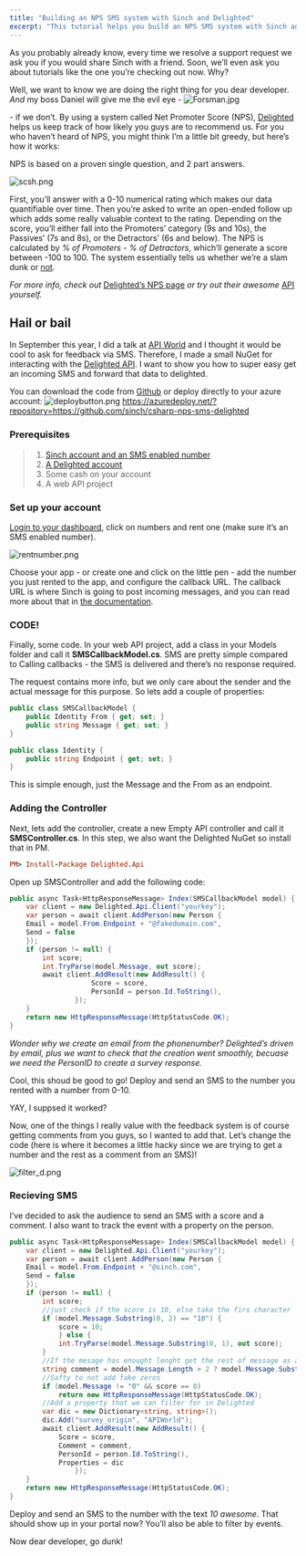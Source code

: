 ```yaml
---
title: "Building an NPS SMS system with Sinch and Delighted"
excerpt: "This tutorial helps you build an NPS SMS system with Sinch and Delighted. By using a system called Net Promoter Score (NPS), https://delighted.com helps you keep track of how likely your users are to recommend you."
---
```

As you probably already know, every time we resolve a support request we ask you if you would share Sinch with a friend. Soon, we’ll even ask you about tutorials like the one you’re checking out now. Why?

Well, we want to know we are doing the right thing for you dear developer. *And* my boss Daniel will give me the evil eye -
![Forsman.jpg](images/f6a2a38-Forsman.jpg)

\- if we don’t. By using a system called Net Promoter Score (NPS), [Delighted](https://delighted.com/) helps us keep track of how likely you guys are to recommend us. For you who haven’t heard of NPS, you might think I’m a little bit greedy, but here’s how it works:

NPS is based on a proven single question, and 2 part answers.

![scsh.png](images/63c91a9-scsh.png)

First, you’ll answer with a 0-10 numerical rating which makes our data quantifiable over time. Then you’re asked to write an open-ended follow up which adds some really valuable context to the rating. Depending on the score, you’ll either fall into the Promoters’ category (9s and 10s), the Passives’ (7s and 8s), or the Detractors’ (6s and below). The NPS is calculated by *% of Promoters - % of Detractors*, which’ll generate a score between -100 to 100. The system essentially tells us whether we’re a slam dunk or [not](http://www.reactiongifs.com/r/slam-dunk.gif).

*For more info, check out* [Delighted’s NPS page](https://delighted.com/net-promoter-score) *or try out their awesome* [API](https://delighted.com/docs/api\)) *yourself.*

## Hail or bail

In September this year, I did a talk at [API World](http://integrate2015.sched.org/speaker/christian64?iframe=no&w=i:0;&sidebar=yes&bg=no&utm_source=Sinch+Partners&utm_campaign=a442daf0b7-Newsletter_September_v29_16_2015&utm_medium=email&utm_term=0_424b5acd88-a442daf0b7-132935801#.VgKvaSCqpBd) and I thought it would be cool to ask for feedback via SMS. Therefore, I made a small NuGet for interacting with the [Delighted API](https://www.nuget.org/packages/Delighted.Api/0.1.1.1). I want to show you how to super easy get an incoming SMS and forward that data to delighted.

You can download the code from [Github](https://github.com/sinch/csharp-nps-sms-delighted) or deploy directly to your azure account:
![deploybutton.png](images/0b42044-deploybutton.png)
https://azuredeploy.net/?repository=https://github.com/sinch/csharp-nps-sms-delighted

### Prerequisites

> 1.  [Sinch account and an SMS enabled number](https://portal.sinch.com/#/signup)
> 2.  [A Delighted account](https://delighted.com/)
> 3.  Some cash on your account
> 4.  A web API project

### Set up your account

[Login to your dashboard](https://portal.sinch.com/#/login), click on numbers and rent one (make sure it’s an SMS enabled number).

![rentnumber.png](images/47e3aa3-rentnumber.png)

Choose your app - or create one and click on the little pen - add the number you just rented to the app, and configure the callback URL. The callback URL is where Sinch is going to post incoming messages, and you can read more about that in [the documentation](doc:sms-rest-callback).

### CODE!

Finally, some code. In your web API project, add a class in your Models folder and call it **SMSCallbackModel.cs**. SMS are pretty simple compared to Calling callbacks - the SMS is delivered and there’s no response required.

The request contains more info, but we only care about the sender and the actual message for this purpose. So lets add a couple of properties:

```csharp
public class SMSCallbackModel {
    public Identity From { get; set; }
    public string Message { get; set; }
}

public class Identity {
    public string Endpoint { get; set; }
}
```

This is simple enough, just the Message and the From as an endpoint.

### Adding the Controller

Next, lets add the controller, create a new Empty API controller and call it **SMSController.cs**. In this step, we also want the Delighted NuGet so install that in PM.

```ruby
PM> Install-Package Delighted.Api
```

Open up SMSController and add the following code:

```csharp
public async Task<HttpResponseMessage> Index(SMSCallbackModel model) {
    var client = new Delighted.Api.Client("yourkey");
    var person = await client.AddPerson(new Person {
    Email = model.From.Endpoint + "@fakedomain.com",
    Send = false
    });
    if (person != null) {
        int score;
        int.TryParse(model.Message, out score);
        await client.AddResult(new AddResult() {
                    Score = score,
                    PersonId = person.Id.ToString(),
                });
    }
    return new HttpResponseMessage(HttpStatusCode.OK);
}
```

*Wonder why we create an email from the phonenumber? Delighted’s driven by email, plus we want to check that the creation went smoothly, becuase we need the PersonID to create a survey response.*

Cool, this shoud be good to go\! Deploy and send an SMS to the number you rented with a number from 0-10.

YAY, I suppsed it worked?

Now, one of the things I really value with the feedback system is of course getting comments from you guys, so I wanted to add that. Let’s change the code (here is where it becomes a little hacky since we are trying to get a number and the rest as a comment from an SMS)\!

![filter_d.png](images/0efda3b-filter_d.png)

### Recieving SMS

I’ve decided to ask the audience to send an SMS with a score and a comment. I also want to track the event with a property on the person.

```csharp
public async Task<HttpResponseMessage> Index(SMSCallbackModel model) {
    var client = new Delighted.Api.Client("yourkey");
    var person = await client.AddPerson(new Person {
    Email = model.From.Endpoint + "@sinch.com",
    Send = false
    });
    if (person != null) {
        int score;
        //just check if the score is 10, else take the firs character 
        if (model.Message.Substring(0, 2) == "10") {
            score = 10;
            } else {
            int.TryParse(model.Message.Substring(0, 1), out score);
        }
        //If the mesage has enought lenght get the rest of message as a comment
        string comment = model.Message.Length > 2 ? model.Message.Substring(score == 10 ? 2 : 1) : "";
        //Safty to not add fake zeros        
        if (model.Message != "0" && score == 0)
            return new HttpResponseMessage(HttpStatusCode.OK);
        //Add a property that we can filter for in Delighted  
        var dic = new Dictionary<string, string>();
        dic.Add("survey_origin", "APIWorld");
        await client.AddResult(new AddResult() {
            Score = score,
            Comment = comment,
            PersonId = person.Id.ToString(),
            Properties = dic
                });
    }
    return new HttpResponseMessage(HttpStatusCode.OK);
}
```

Deploy and send an SMS to the number with the text *10 awesome*. That should show up in your portal now? You’ll also be able to filter by events.

Now dear developer, go dunk\!